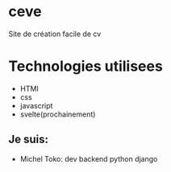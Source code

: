 # ceve
Site de création facile de cv

# Technologies utilisees
- HTMl
- css
- javascript
- svelte(prochainement)

## Je suis:
- Michel Toko: dev backend python django

